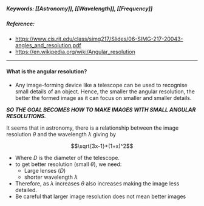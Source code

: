 ##### Keywords: [[Astronomy]], [[Wavelength]], [[Frequency]]

##### Reference:
- https://www.cis.rit.edu/class/simg217/Slides/06-SIMG-217-20043-angles_and_resolution.pdf
- https://en.wikipedia.org/wiki/Angular_resolution

---

#### What is the angular resolution?
- Any image-forming device like a telescope can be used to recognise small details of an object. Hence, the smaller the angular resolution, the better the formed image as it can focus on smaller and smaller details. 

**_SO THE GOAL BECOMES HOW TO MAKE IMAGES WITH SMALL ANGULAR RESOLUTIONS._**

It seems that in astronomy, there is a relationship between the image resolution $\theta$ and the wavelength $\lambda$ giving by


$$\sqrt{3x-1}+(1+x)^2$$


- Where $D$ is the diameter of the telescope.
- to get better resolution (small $\theta$), we need:
	- Large lenses ($D$)
	- shorter wavelength $\lambda$
- Therefore, as $\lambda$ increases $\theta$ also increases making the image less detailed.
- Be careful that larger image resolution does not mean better images 
